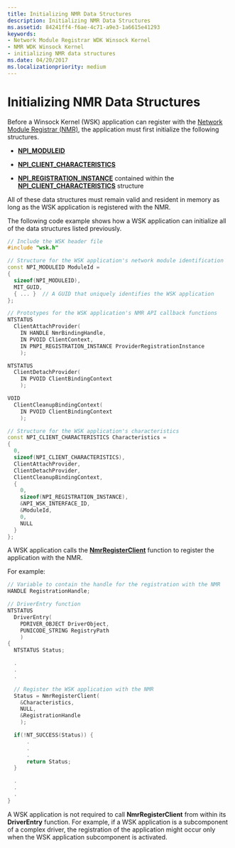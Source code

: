 ```yaml
---
title: Initializing NMR Data Structures
description: Initializing NMR Data Structures
ms.assetid: 84241ff4-f6ae-4c71-a9e3-1a6615e41293
keywords:
- Network Module Registrar WDK Winsock Kernel
- NMR WDK Winsock Kernel
- initializing NMR data structures
ms.date: 04/20/2017
ms.localizationpriority: medium
---
```


# Initializing NMR Data Structures


Before a Winsock Kernel (WSK) application can register with the [Network Module Registrar (NMR)](network-module-registrar2.md), the application must first initialize the following structures.

-   [**NPI\_MODULEID**](/previous-versions/windows/hardware/drivers/ff568813(v=vs.85))

-   [**NPI\_CLIENT\_CHARACTERISTICS**](/windows-hardware/drivers/ddi/netioddk/ns-netioddk-_npi_client_characteristics)

-   [**NPI\_REGISTRATION\_INSTANCE**](/windows-hardware/drivers/ddi/netioddk/ns-netioddk-_npi_registration_instance) contained within the [**NPI\_CLIENT\_CHARACTERISTICS**](/windows-hardware/drivers/ddi/netioddk/ns-netioddk-_npi_client_characteristics) structure

All of these data structures must remain valid and resident in memory as long as the WSK application is registered with the NMR.

The following code example shows how a WSK application can initialize all of the data structures listed previously.

```C++
// Include the WSK header file
#include "wsk.h"

// Structure for the WSK application's network module identification
const NPI_MODULEID ModuleId =
{
  sizeof(NPI_MODULEID),
  MIT_GUID,
  { ... }  // A GUID that uniquely identifies the WSK application
};

// Prototypes for the WSK application's NMR API callback functions
NTSTATUS
  ClientAttachProvider(
    IN HANDLE NmrBindingHandle,
    IN PVOID ClientContext,
    IN PNPI_REGISTRATION_INSTANCE ProviderRegistrationInstance
    );

NTSTATUS
  ClientDetachProvider(
    IN PVOID ClientBindingContext
    );

VOID
  ClientCleanupBindingContext(
    IN PVOID ClientBindingContext
    );

// Structure for the WSK application's characteristics
const NPI_CLIENT_CHARACTERISTICS Characteristics =
{
  0,
  sizeof(NPI_CLIENT_CHARACTERISTICS),
  ClientAttachProvider,
  ClientDetachProvider,
  ClientCleanupBindingContext,
  {
    0,
    sizeof(NPI_REGISTRATION_INSTANCE),
    &NPI_WSK_INTERFACE_ID,
    &ModuleId,
    0,
    NULL
  }
};
```

A WSK application calls the [**NmrRegisterClient**](/windows-hardware/drivers/ddi/netioddk/nf-netioddk-nmrregisterclient) function to register the application with the NMR.

For example:

```C++
// Variable to contain the handle for the registration with the NMR
HANDLE RegistrationHandle;

// DriverEntry function
NTSTATUS
  DriverEntry(
    PDRIVER_OBJECT DriverObject,
    PUNICODE_STRING RegistryPath
    )
{
  NTSTATUS Status;

  .
  .
  .

  // Register the WSK application with the NMR
  Status = NmrRegisterClient(
    &Characteristics,
    NULL,
    &RegistrationHandle
    );

  if(!NT_SUCCESS(Status)) {
      .
      .
      .
      return Status;
  }

  .
  .
  .
}
```

A WSK application is not required to call **NmrRegisterClient** from within its **DriverEntry** function. For example, if a WSK application is a subcomponent of a complex driver, the registration of the application might occur only when the WSK application subcomponent is activated.

 

